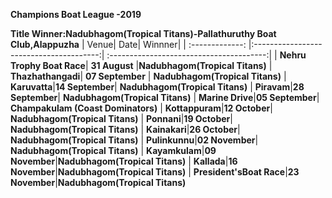 **Champions Boat League -2019**

**Title Winner:Nadubhagom(Tropical Titans)-Pallathuruthy Boat Club,Alappuzha**
| Venue| Date| Winnner|
| :-------------: |:---------------------------------------:| :---------------------------------------:|
| **Nehru Trophy Boat Race**|  **31 August**        |**Nadubhagom(Tropical Titans)**
| **Thazhathangadi**|    **07 September**        | **Nadubhagom(Tropical Titans)**
| **Karuvatta**|**14 September**|  **Nadubhagom(Tropical Titans)**
| **Piravam**|**28 September**|  **Nadubhagom(Tropical Titans)**
| **Marine Drive**|**05 September**| **Champakulam (Coast Dominators)**
| **Kottappuram**|**12 October**| **Nadubhagom(Tropical Titans)** 
| **Ponnani**|**19 October**| **Nadubhagom(Tropical Titans)**
| **Kainakari**|**26 October**|  **Nadubhagom(Tropical Titans)**
| **Pulinkunnu**|**02 November**|  **Nadubhagom(Tropical Titans)**
| **Kayamkulam**|**09 November**|**Nadubhagom(Tropical Titans)**
| **Kallada**|**16 November**|**Nadubhagom(Tropical Titans)**
| **President'sBoat Race**|**23 November**|**Nadubhagom(Tropical Titans)**

